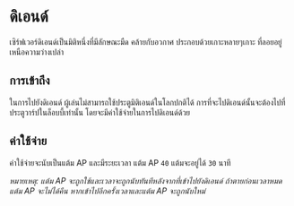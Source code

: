 # ดิเอนด์

เซิร์ฟเวอร์ดิเอนด์เป็นมิติหนึ่งที่มีลักษณะมืด คล้ายกับอวกาศ ประกอบด้วยเกาะหลายๆเกาะ ที่ลอยอยู่เหนือความว่างเปล่า

## การเข้าถึง 

ในการไปยังดิเอนด์ ผู้เล่นไม่สามารถใช้ประตูมิติเอนด์ในโลกปกติได้ การที่จะไปดิเอนด์นั้นจะต้องไปที่ประตูวาร์ปในล็อบบี้เท่านั้น โดยจะมีค่าใช้จ่ายในการไปดิเอนด์ด้วย

## ค่าใช้จ่าย 
ค่าใช้จ่ายจะนับเป็นแต้ม AP และมีระยะเวลา แต้ม AP `40` แต้มจะอยู่ได้ `30` นาที

*หมายเหตุ: แต้ม AP จะถูกใช้และเวลาจะถูกนับทันทีหลังจากที่เข้าไปยังดิเอนด์ ถ้าตายก่อนเวลาหมดแต้ม AP จะไม่ได้คืน หากเข้าไปอีกครั้งเวลาและแต้ม AP จะถูกนับใหม่*
